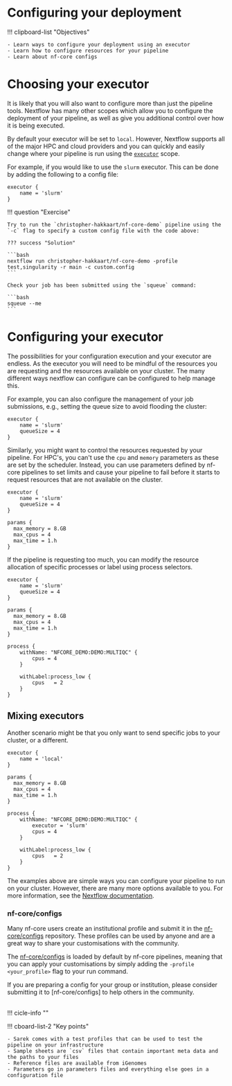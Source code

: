 # Configuring your deployment

!!! clipboard-list "Objectives"

    - Learn ways to configure your deployment using an executor
    - Learn how to configure resources for your pipeline
    - Learn about nf-core configs

# Choosing your executor

It is likely that you will also want to configure more than just the pipeline tools. Nextflow has many other scopes which allow you to configure the deployment of your pipeline, as well as give you additional control over how it is being executed.

By default your executor will be set to `local`. However, Nextflow supports all of the major HPC and cloud providers and you can quickly and easily change where your pipeline is run using the [`executor`](https://www.nextflow.io/docs/latest/executor.html#executors) scope.

For example, if you would like to use the `slurm` executor. This can be done by adding the following to a config file:

```console title="custom.config"
executor {
    name = 'slurm'
}
```

!!! question "Exercise"

    Try to run the `christopher-hakkaart/nf-core-demo` pipeline using the `-c` flag to specify a custom config file with the code above: 

    ??? success "Solution"

    ```bash
    nextflow run christopher-hakkaart/nf-core-demo -profile test,singularity -r main -c custom.config
    ``` 

    Check your job has been submitted using the `squeue` command:

    ```bash
    squeue --me
    ```

# Configuring your executor

The possibilities for your configuration execution and your executor are endless. As the executor you will need to be mindful of the resources you are requesting and the resources available on your cluster. The many different ways nextflow can configure can be configured to help manage this.

For example, you can also configure the management of your job submissions, e.g., setting the queue size to avoid flooding the cluster:

```console title="custom.config"
executor {
    name = 'slurm'
	queueSize = 4
}
```

Similarly, you might want to control the resources requested by your pipeline. For HPC's, you can't use the `cpu` and `memory` parameters as these are set by the scheduler. Instead, you can use parameters defined by nf-core pipelines to set limits and cause your pipeline to fail before it starts to request resources that are not available on the cluster.

```console title="custom.config"
executor {
    name = 'slurm'
	queueSize = 4
}

params {
  max_memory = 8.GB
  max_cpus = 4
  max_time = 1.h
}
```

If the pipeline is requesting too much, you can modify the resource allocation of specific processes or label using process selectors.

```console title="custom.config"
executor {
    name = 'slurm'
	queueSize = 4
}

params {
  max_memory = 8.GB
  max_cpus = 4
  max_time = 1.h
}

process {
    withName: "NFCORE_DEMO:DEMO:MULTIQC" {
        cpus = 4
    }

    withLabel:process_low {
        cpus   = 2
    }
}
```

## Mixing executors

Another scenario might be that you only want to send specific jobs to your cluster, or a different.

```console title="custom.config"
executor {
    name = 'local'
}

params {
  max_memory = 8.GB
  max_cpus = 4
  max_time = 1.h
}

process {
    withName: "NFCORE_DEMO:DEMO:MULTIQC" {
        executor = 'slurm'
        cpus = 4
    }

    withLabel:process_low {
        cpus   = 2
    }
}
```

The examples above are simple ways you can configure your pipeline to run on your cluster. However, there are many more options available to you. For more information, see the [Nextflow documentation](https://www.nextflow.io/docs/latest/executor.html#executors).

### nf-core/configs

Many nf-core users create an institutional profile and submit it in the [nf-core/configs](https://github.com/nf-core/configs) repository. These profiles can be used by anyone and are a great way to share your customisations with the community.

The [nf-core/configs](https://github.com/nf-core/configs) is loaded by default by nf-core pipelines, meaning that you can apply your customisations by simply adding the `-profile <your_profile>` flag to your run command.

If you are preparing a config for your group or institution, please consider submitting it to [nf-core/configs] to help others in the community.


<br>
!!! cicle-info ""

!!! cboard-list-2 "Key points"

    - Sarek comes with a test profiles that can be used to test the pipeline on your infrastructure
    - Sample sheets are `csv` files that contain important meta data and the paths to your files
    - Reference files are available from iGenomes
    - Parameters go in parameters files and everything else goes in a configuration file
